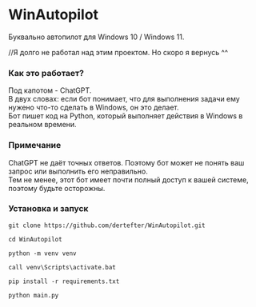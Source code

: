 # WinAutopilot
Буквально автопилот для Windows 10 / Windows 11.

//Я долго не работал над этим проектом. Но скоро я вернусь ^^

### Как это работает?
Под капотом - ChatGPT.</br>
В двух словах: если бот понимает, что для выполнения задачи ему нужено что-то сделать в Windows, он это делает.</br>
Бот пишет код на Python, который выполняет действия в Windows в реальном времени.


### Примечание
ChatGPT не даёт точных ответов. Поэтому бот может не понять ваш запрос или выполнить его неправильно.</br>
Тем не менее, этот бот имеет почти полный доступ к вашей системе, поэтому будьте осторожны.</br>

### Установка и запуск
```
git clone https://github.com/dertefter/WinAutopilot.git
```
```
cd WinAutopilot
```
```
python -m venv venv
```
```
call venv\Scripts\activate.bat
```
```
pip install -r requirements.txt
```
```
python main.py
```
